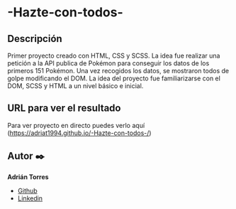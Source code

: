 # -Hazte-con-todos-

  
  ## Descripción
Primer proyecto creado con HTML, CSS y SCSS. La idea fue realizar una petición a la API publica de Pokémon para conseguir los datos de los primeros 151 Pokémon. Una vez recogidos los datos, se mostraron todos de golpe modificando el DOM. La idea del proyecto fue familiarizarse con el DOM, SCSS y HTML a un nivel básico e inicial.

  ## URL para ver el resultado
Para ver proyecto en directo puedes verlo aquí (https://adriat1994.github.io/-Hazte-con-todos-/)


  ## Autor ✒️
**Adrián Torres**
* [Github](https://github.com/Adriat1994)
* [Linkedin](https://www.linkedin.com/in/adri%C3%A1n-torres-serrano-a2519a141/)

